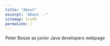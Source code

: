 ```yaml
---
title: "About"
excerpt: "About --"
sitemap: truth
permalink: /
---
```


Peter Besze as junior Java developers webpage
